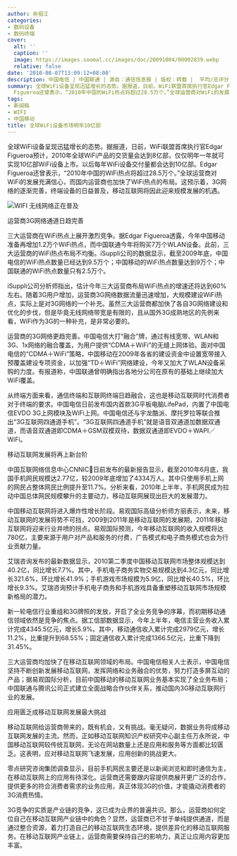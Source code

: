 ```yaml
---
author: 余祖江
categories:
- 数码设备
- 数码终端
cover:
  alt: ''
  caption: ''
  image: https://images.soomal.cc/images/doc/20091004/00002839.webp
  relative: false
date: '2010-08-07T13:09:12+08:00'
description: 中国电信 | 中国联通 | 源自：通信信息报 | 版权：转载 |  平均/总评分：09.50/19
summary: 全球WiFi设备呈现迅猛增长的态势。据报道，日前，WiFi联盟首席执行官Edgar Figueroa预计，2010年全球WiFi产品的交货量会达到8亿部，仅仅明年一年就可实现10亿部WiFi设备上市。以后每年WiFi设备交付量都会达到10亿部。Edgar
  Figueroa还曾表示，“2010年中国的WiFi热点将超过28.5万个。”全球运营商对WiFi的发展充满信心，而国内运营商也加快了WiFi热点的布局
tags:
- 新闻稿
- WIFI
- 中国移动
title: 全球WiFi设备市场明年10亿部
---
```


全球WiFi设备呈现迅猛增长的态势。据报道，日前，WiFi联盟首席执行官Edgar Figueroa预计，2010年全球WiFi产品的交货量会达到8亿部，仅仅明年一年就可实现10亿部WiFi设备上市。以后每年WiFi设备交付量都会达到10亿部。Edgar Figueroa还曾表示，“2010年中国的WiFi热点将超过28.5万个。”全球运营商对WiFi的发展充满信心，而国内运营商也加快了WiFi热点的布局。这预示着，3G网络的逐渐完善，终端设备的日益普及，移动互联网将因此迎来规模发展的机遇。



![WIFI 无线网络正在普及](https://images.soomal.cc/images/doc/20091004/00002839.webp)



运营商3G网络通道日趋完善



三大运营商在WiFi热点上展开激烈竞争。据Edgar Figueroa透露，今年中国移动准备再增加1.2万个WiFi热点，而中国联通今年将购买7万个WLAN设备。此前，三大运营商的WiFi热点布局不均衡。iSuppli公司的数据显示，截至2009年底，中国电信的WiFi热点数量已经达到9.5万个；中国移动的WiFi热点数量达到9万个；中国联通的WiFi热点数量只有2.5万个。



iSuppli公司分析师指出，估计今年三大运营商布局WiFi热点的增速还将达到60%左右。随着3G用户增加，运营商3G网络数据流量迅速增加，大规模建设WiFi热点，实际上是对3G网络的一个补充。虽然三大运营商都加快了各自3G网络建设和优化的步伐，但是毕竟无线网络带宽是有限的，且从国外3G成熟地区的先例来看，WiFi作为3G的一种补充，是非常必要的。



运营商的3G网络更趋完善。中国电信大打“融合”牌，通过有线宽带、WLAN和3G、1x网络的融合覆盖，为用户提供“CDMA＋WiFi”的无缝上网体验。面对中国电信的“CDMA＋WiFi”策略，中国移动在2009年各省的建设资金中设置宽带接入预覆盖建设专项资金，以加强“TD＋WiFi”网络建设，今年又加大了WLAN设备采购的力度。有报道称，中国联通曾明确指出各地分公司在原有的基础上继续加大WiFi覆盖。



从终端方面来看，通信终端和互联网终端日趋融合，这也是移动互联网时代消费者对于终端的要求。中国电信日前发布国内首款3G平板电脑LifePad，内置了中国电信EVDO 3G上网模块及WiFi上网。中国电信还与宇龙酷派、摩托罗拉等联合推出“3G互联网四通道手机”。“3G互联网四通道手机”就是语音双通道加数据双通道，而语音双通道即CDMA＋GSM双模双待，数据双通道即EVDO＋WAPI／WiFi。



移动互联网发展将再上新台阶



中国互联网络信息中心CNNIC日前发布的最新报告显示，截至2010年6月底，我国手机网民规模达2.77亿，较2009年底增加了4334万人。其中只使用手机上网的网民占整体网民比例提升至11.7%。分析来看，2010年上半年，手机网民成为拉动中国总体网民规模攀升的主要动力，移动互联网展现出巨大的发展潜力。



中国移动互联网将进入爆炸性增长阶段。易观国际高级分析师方丽表示，未来，移动互联网的发展将势不可挡，2009到2011年是移动互联网的发展期，2011年移动互联网将迎来行业井喷的拐点。易观国际预测，今年移动互联网的收入规模将达780亿，主要来源于用户对产品和服务的付费，广告模式和电子商务模式也会为行业贡献力量。



艾瑞咨询发布的最新数据显示，2010第二季度中国移动互联网市场整体规模达到40.2亿，同比增长7.7%。其中，手机电子商务实物交易规模达到4.3亿元，同比增长321.6%，环比增长41.9%；手机游戏市场规模为5.9亿，同比增长40.5%，环比增长9.3%。艾瑞咨询预计手机电子商务和手机游戏具备重塑移动互联网市场规模新格局的潜力。



新一轮电信行业重组和3G牌照的发放，开启了全业务竞争的序幕，而初期移动通信领域依然是竞争的焦点。据工信部数据显示，今年上半年，电信主营业务收入累计完成4345.5亿元，增长5.9%。其中，移动通信收入累计完成2979亿元，增长11.2%，比重提升到68.55%；固定通信收入累计完成1366.5亿元，比重下降到31.45%。



三大运营商均加快了在移动互联网领域的布局。中国电信相关人士表示，中国电信坚持不断创新发展移动互联网，发挥网络和业务融合的优势，努力打造多屏互动的产品；据易观国际分析，目前中国移动的移动互联网业务基本实现了全业务布局；中国联通与腾讯公司正式建立全面战略合作伙伴关系，推动国内3G移动互联网行业的发展。



应用匮乏成移动互联网发展最大挑战



移动互联网给运营商带来的，既有机会，又有挑战。毫无疑问，数据业务将成移动互联网发展的主流。然而，正如移动互联网知识产权研究中心副主任万永所说，中国移动互联网较传统互联网，无论在网站数量上还是应用和服务等方面都比较匮乏。这表明，应对移动互联网飞速发展，应用创新的挑战更大。



零点研究咨询集团调查显示，目前手机网民主要还是以新闻浏览和即时通信为主，在移动互联网上的应用有待深化。运营商还需要跟内容提供商展开更广泛的合作，提供更多的符合消费者需求的业务应用，真正体现3G的价值，才能撬动消费者的3G消费热情。



3G竞争的实质是产业链的竞争，这已成为业界的普遍共识。那么，运营商如何定位自己在移动互联网产业链中的角色？显然，运营商已不甘于单纯提供通道，而是通过整合资源，着力打造自己的移动互联网生态环境，提供差异化的移动互联网服务。在移动互联网产业链上，运营商需要保持自己的影响力，真正让应用内容更加丰富。